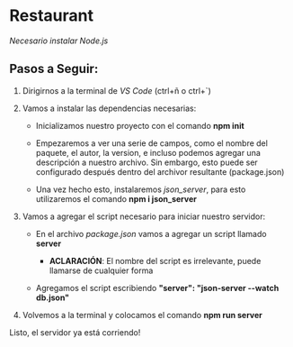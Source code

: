 # Restaurant

_Necesario instalar Node.js_

## Pasos a Seguir:

1. Dirigirnos a la terminal de _VS Code_ (ctrl+ñ o ctrl+`)

2. Vamos a instalar las dependencias necesarias:

    - Inicializamos nuestro proyecto con el comando __npm init__

    - Empezaremos a ver una serie de campos, como el nombre del paquete, el autor, la version, e incluso podemos agregar una descripción a nuestro archivo. Sin embargo, esto puede ser configurado después dentro del archivor resultante (package.json)

    - Una vez hecho esto, instalaremos *json_server*, para esto utilizaremos el comando __npm i json_server__

3. Vamos a agregar el script necesario para iniciar nuestro servidor:

    - En el archivo _package.json_ vamos a agregar un script llamado __server__

        - __ACLARACIÓN__: El nombre del script es irrelevante, puede llamarse de cualquier forma
    
    - Agregamos el script escribiendo __"server": "json-server --watch db.json"__

4. Volvemos a la terminal y colocamos el comando __npm run server__

Listo, el servidor ya está corriendo!






